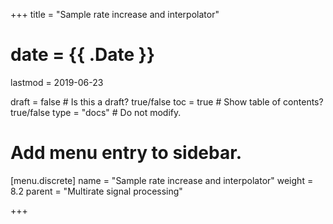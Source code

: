 +++
title = "Sample rate increase and interpolator"

# date = {{ .Date }}
lastmod = 2019-06-23

draft = false  # Is this a draft? true/false
toc = true  # Show table of contents? true/false
type = "docs"  # Do not modify.

# Add menu entry to sidebar.
[menu.discrete]
  name = "Sample rate increase and interpolator"
  weight = 8.2
  parent = "Multirate signal processing"


+++
